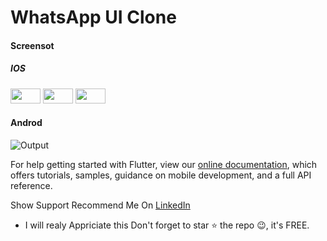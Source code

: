 # WhatsApp UI Clone


####  Screensot


#####   IOS


<img src="https://i.imgur.com/QYOAHMy.jpg" height="24" width="48">
<img src="https://i.imgur.com/zg9I4hU.jpg" height="24" width="48">
<img src="https://i.imgur.com/hmLzzob.jpg" height="24" width="48">




####    Androd

![Output](https://i.imgur.com/j3owFUY.jpg)





For help getting started with Flutter, view our
[online documentation](https://flutter.dev/docs), which offers tutorials,
samples, guidance on mobile development, and a full API reference.


Show Support
Recommend Me On [LinkedIn](https://www.linkedin.com/in/tushar-nikam-a29a97131/) 
- I will realy Appriciate this
Don't forget to star ⭐ the repo 😉, it's FREE.
